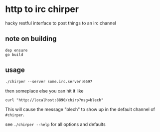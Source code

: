 # http to irc chirper

hacky restful interface to post things to an irc channel

## note on building

```
dep ensure
go build
```

## usage

```
./chirper --server some.irc.server:6697
```

then someplace else you can hit it like

```
curl "http://localhost:8890/chirp?msg=blech"
```

This will cause the message "blech" to show up in the default channel of
`#chirper`.


see `./chirper --help` for all options and defaults
